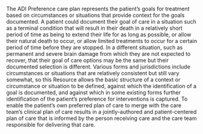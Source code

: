 The ADI Preference care plan represents the patient’s goals for treatment based on circumstances or situations that provide context for the goals documented.  A patient could document their goal of care in a situation such as a terminal condition that will result in their death in a relatively short period of time as being to extend their life for as long as possible, or allow their natural death to occur, or allow limited treatments to occur for a certain period of time before they are stopped.  In a different situation, such as permanent and severe brain damage from which they are not expected to recover, that their goal of care options may be the same but their documented selection is different.  Various forms and jurisdictions include circumstances or situations that are relatively consistent but still vary somewhat, so this Resource allows the basic structure of a context or circumstance or situation to be defined, against which the identification of a goal is documented, and against which in some existing forms further identification of the patient’s preference for interventions is captured.  To enable the patient’s own preferred plan of care to merge with the care team’s clinical plan of care results in a jointly-authored and patient-centered plan of care that is informed by the person receiving care and the care team responsible for delivering that care.